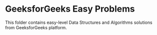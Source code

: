 # GeeksforGeeks Easy Problems

This folder contains easy-level Data Structures and Algorithms solutions from GeeksforGeeks platform.